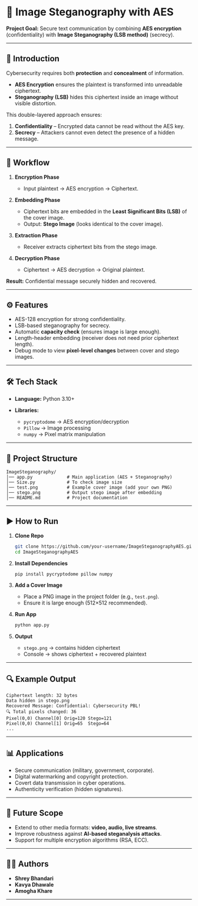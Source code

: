 
# 🔐 Image Steganography with AES

**Project Goal:** Secure text communication by combining **AES encryption** (confidentiality) with **Image Steganography (LSB method)** (secrecy).

---

## 📖 Introduction

Cybersecurity requires both **protection** and **concealment** of information.

* **AES Encryption** ensures the plaintext is transformed into unreadable ciphertext.
* **Steganography (LSB)** hides this ciphertext inside an image without visible distortion.

This double-layered approach ensures:

1. **Confidentiality** – Encrypted data cannot be read without the AES key.
2. **Secrecy** – Attackers cannot even detect the presence of a hidden message.

---

## 🚀 Workflow

1. **Encryption Phase**

   * Input plaintext → AES encryption → Ciphertext.

2. **Embedding Phase**

   * Ciphertext bits are embedded in the **Least Significant Bits (LSB)** of the cover image.
   * Output: **Stego Image** (looks identical to the cover image).

3. **Extraction Phase**

   * Receiver extracts ciphertext bits from the stego image.

4. **Decryption Phase**

   * Ciphertext → AES decryption → Original plaintext.

**Result:** Confidential message securely hidden and recovered.

---

## ⚙️ Features

* AES-128 encryption for strong confidentiality.
* LSB-based steganography for secrecy.
* Automatic **capacity check** (ensures image is large enough).
* Length-header embedding (receiver does not need prior ciphertext length).
* Debug mode to view **pixel-level changes** between cover and stego images.

---

## 🛠️ Tech Stack

* **Language:** Python 3.10+
* **Libraries:**

  * `pycryptodome` → AES encryption/decryption
  * `Pillow` → Image processing
  * `numpy` → Pixel matrix manipulation

---

## 📂 Project Structure

```
ImageSteganography/
│── app.py             # Main application (AES + Steganography)
│── Size.py            # To check image size 
│── test.png           # Example cover image (add your own PNG)
│── stego.png          # Output stego image after embedding
│── README.md          # Project documentation
```

---

## ▶️ How to Run

1. **Clone Repo**

   ```bash
   git clone https://github.com/your-username/ImageSteganographyAES.git
   cd ImageSteganographyAES
   ```

2. **Install Dependencies**

   ```bash
   pip install pycryptodome pillow numpy
   ```

3. **Add a Cover Image**

   * Place a PNG image in the project folder (e.g., `test.png`).
   * Ensure it is large enough (512×512 recommended).

4. **Run App**

   ```bash
   python app.py
   ```

5. **Output**

   * `stego.png` → contains hidden ciphertext
   * Console → shows ciphertext + recovered plaintext

---

## 🔍 Example Output

```
Ciphertext length: 32 bytes
Data hidden in stego.png
Recovered Message: Confidential: Cybersecurity PBL!
🔍 Total pixels changed: 36
Pixel(0,0) Channel[0] Orig=120 Stego=121
Pixel(0,0) Channel[1] Orig=65  Stego=64
...
```

---

## 📊 Applications

* Secure communication (military, government, corporate).
* Digital watermarking and copyright protection.
* Covert data transmission in cyber operations.
* Authenticity verification (hidden signatures).

---

## 🔮 Future Scope

* Extend to other media formats: **video, audio, live streams**.
* Improve robustness against **AI-based steganalysis attacks**.
* Support for multiple encryption algorithms (RSA, ECC).

---

## 👨‍💻 Authors

* **Shrey Bhandari**
* **Kavya Dhawale**
* **Amogha Khare**

---
